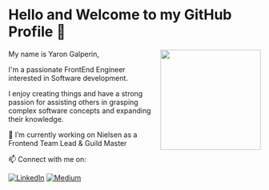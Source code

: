 # Hello and Welcome to my GitHub Profile 👋

<img align='right' src='https://user-images.githubusercontent.com/5713670/87202985-820dcb80-c2b6-11ea-9f56-7ec461c497c3.gif' width='200"'>

My name is Yaron Galperin,

I'm a passionate FrontEnd Engineer interested in Software development. 

I enjoy creating things and have a strong passion for assisting others in grasping complex software concepts and expanding their knowledge.

🔭 I’m currently working on Nielsen as a Frontend Team Lead & Guild Master

📫 Connect with me on:

[![LinkedIn](https://img.shields.io/badge/LinkedIn-0077B5?style=flat-square&logo=linkedin&logoColor=white)](https://www.linkedin.com/in/yaron-galperin)
[![Medium](https://img.shields.io/badge/Medium-12100E?style=flat-square&logo=medium&logoColor=white)](https://yaron-galperin.medium.com)

<!--
**Yaronglp/yaronglp** is a ✨ _special_ ✨ repository because its `README.md` (this file) appears on your GitHub profile.

Here are some ideas to get you started:

- 🔭 I’m currently working on ...
- 🌱 I’m currently learning ...
- 👯 I’m looking to collaborate on ...
- 🤔 I’m looking for help with ...
- 💬 Ask me about ...
- 📫 How to reach me: ...
- 😄 Pronouns: ...
- ⚡ Fun fact: ...
-->
